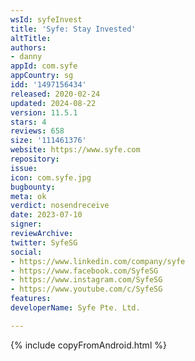 ```yaml
---
wsId: syfeInvest
title: 'Syfe: Stay Invested'
altTitle: 
authors:
- danny
appId: com.syfe
appCountry: sg
idd: '1497156434'
released: 2020-02-24
updated: 2024-08-22
version: 11.5.1
stars: 4
reviews: 658
size: '111461376'
website: https://www.syfe.com
repository: 
issue: 
icon: com.syfe.jpg
bugbounty: 
meta: ok
verdict: nosendreceive
date: 2023-07-10
signer: 
reviewArchive: 
twitter: SyfeSG
social:
- https://www.linkedin.com/company/syfe
- https://www.facebook.com/SyfeSG
- https://www.instagram.com/SyfeSG
- https://www.youtube.com/c/SyfeSG
features: 
developerName: Syfe Pte. Ltd.

---
```


{% include copyFromAndroid.html %}
